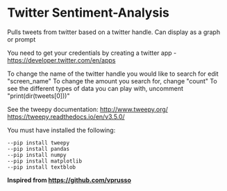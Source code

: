 # Twitter Sentiment-Analysis
 Pulls tweets from twitter based on a twitter handle. Can display as a graph or prompt

You need to get your credentials by creating a twitter app - https://developer.twitter.com/en/apps

To change the name of the twitter handle you would like to search for edit "screen_name"
To change the amount you search for, change "count"
To see the different types of data you can play with, uncomment "print(dir(tweets[0]))"

See the tweepy documentation: 	http://www.tweepy.org/
				https://tweepy.readthedocs.io/en/v3.5.0/
	


You must have installed the following:

	--pip install tweepy
	--pip install pandas
	--pip install numpy
	--pip install matplotlib
	--pip install textblob

**Inspired from https://github.com/vprusso**
